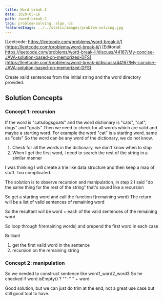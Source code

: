 ```yaml
---
title: Word break 2
date: 2020-05-16
path: /word-break-2
tags: problem-solving, algo, ds
featuredImage: ../../static/images/problem-solving.jpg
---
```


[Leetcode: https://leetcode.com/problems/word-break-ii/](https://leetcode.com/problems/word-break-ii/)
[Editorial: https://leetcode.com/problems/word-break-ii/discuss/44167/My-concise-JAVA-solution-based-on-memorized-DFS](https://leetcode.com/problems/word-break-ii/discuss/44167/My-concise-JAVA-solution-based-on-memorized-DFS)

Create valid sentences from the initial string and the word directory provided.

## Solution Concepts

### Concept 1: recursion

If the word is "catsdogsgoats" and the word dictionary is "cats", "cat", dogs" and "goats"
Then we need to check for all words which are valid and maybe a starting word.
For example the word "cat" is a starting word, same as "cats" So the word can be any word of the dictionary, we do not know.

1. Check for all the words in the dictionary, we don't know when to stop
2. When I get the first word, I need to search the rest of the string in a similar manner

I was thinking I will create a trie like data structure and then keep a map of stuff. Too complicated.

The solution is to observe recursion and manipulation, in step 2 I said "do the same thing for the rest of the string" that's sound like a recursion

So get a starting word and call the function f(remaining word)
The return will be a list of valid sentences of remaining word

So the resultant will be word + each of the valid sentences of the remaining word

So loop through f(remaining words) and prepend the first word in each case

Brilliant

1. get the first valid word in the sentence
2. recursion on the remaining string


### Concept 2: manipulation

So we needed to construct sentence like word1_word2_word3
So he checked if word.isEmpty() ? "": " " + word

Good solution, but we can just do trim at the end, not a great use case but still good tool to have.
